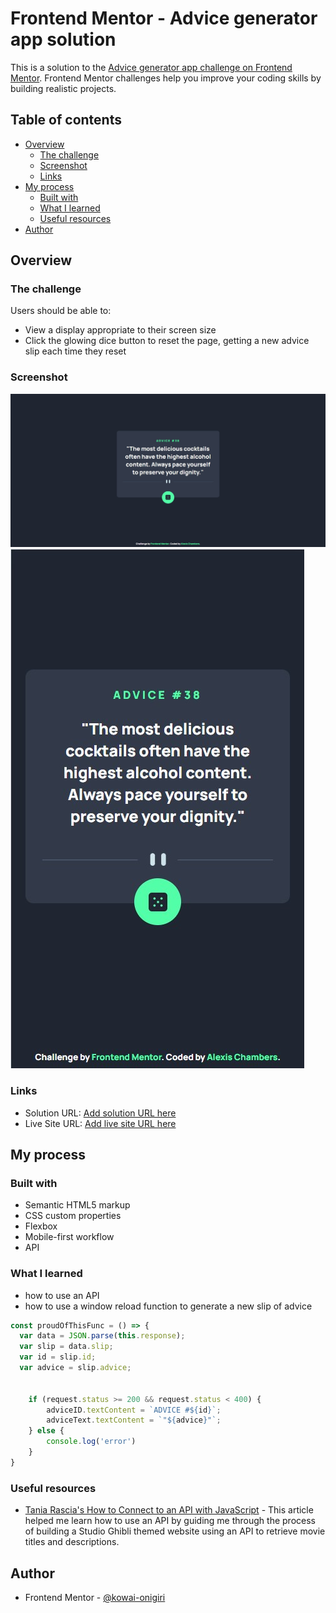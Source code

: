 # Frontend Mentor - Advice generator app solution

This is a solution to the [Advice generator app challenge on Frontend Mentor](https://www.frontendmentor.io/challenges/advice-generator-app-QdUG-13db). Frontend Mentor challenges help you improve your coding skills by building realistic projects.

## Table of contents

- [Overview](#overview)
  - [The challenge](#the-challenge)
  - [Screenshot](#screenshot)
  - [Links](#links)
- [My process](#my-process)
  - [Built with](#built-with)
  - [What I learned](#what-i-learned)
  - [Useful resources](#useful-resources)
- [Author](#author)



## Overview

### The challenge

Users should be able to:

- View a display appropriate to their screen size
- Click the glowing dice button to reset the page, getting a new advice slip each time they reset

### Screenshot

![](./screenshot1.jpg)
![](./screenshot2.jpg)


### Links

- Solution URL: [Add solution URL here](https://your-solution-url.com)
- Live Site URL: [Add live site URL here](https://your-live-site-url.com)

## My process

### Built with

- Semantic HTML5 markup
- CSS custom properties
- Flexbox
- Mobile-first workflow
- API

### What I learned

- how to use an API
- how to use a window reload function to generate a new slip of advice

```js
const proudOfThisFunc = () => {
  var data = JSON.parse(this.response);
  var slip = data.slip;
  var id = slip.id;
  var advice = slip.advice;


    if (request.status >= 200 && request.status < 400) {
        adviceID.textContent = `ADVICE #${id}`;
        adviceText.textContent = `"${advice}"`;
    } else {
        console.log('error')
    }
}
```



### Useful resources

- [Tania Rascia's How to Connect to an API with JavaScript](https://www.taniarascia.com/how-to-connect-to-an-api-with-javascript/) - This article helped me learn how to use an API by guiding me through the process of building a Studio Ghibli themed website using an API to retrieve movie titles and descriptions.




## Author

- Frontend Mentor - [@kowai-onigiri](https://www.frontendmentor.io/profile/kowai-onigiri)

